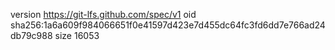 version https://git-lfs.github.com/spec/v1
oid sha256:1a6a609f984066651f0e41597d423e7d455dc64fc3fd6dd7e766ad24db79c988
size 16053
